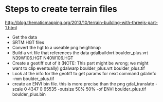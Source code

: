 Steps to create terrain files
=============================
http://blog.thematicmapping.org/2013/10/terrain-building-with-threejs-part-1.html
- Get the data
 - SRTM HGT files
- Convert the hgt to a useable png heightmap
 - Build a vrt file that references the data
    gdalbuildvrt boulder_plus.vrt N39W106.HGT N40W106.HGT
 - Create a geotiff out of it (NOTE: This part might be wrong; we might want to clip eventually)
    gdalwarp boulder_plus.vrt boulder_plus.tif
 - Look at the info for the geotiff to get params for next command
    gdalinfo -mm boulder_plus.tif
 - create an ENVI bin file. this is more precise than the png
    gdal_translate -scale 0 4347 0 65535 -outsize 50% 50% -of ENVI boulder_plus.tif boulder_plus.bin
